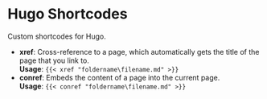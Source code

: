 # Hugo Shortcodes

Custom shortcodes for Hugo.

* **xref**: Cross-reference to a page, which automatically gets the title of the page that you link to.  
  **Usage**: `{{< xref "foldername\filename.md" >}}`
* **conref**: Embeds the content of a page into the current page.  
  **Usage**: `{{< conref "foldername\filename.md" >}}`
